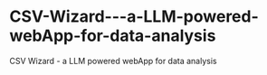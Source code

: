 # CSV-Wizard---a-LLM-powered-webApp-for-data-analysis
CSV Wizard - a LLM powered webApp for data analysis
